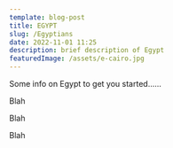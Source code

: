 ```yaml
---
template: blog-post
title: EGYPT
slug: /Egyptians
date: 2022-11-01 11:25
description: brief description of Egypt
featuredImage: /assets/e-cairo.jpg
---
```

Some info on Egypt to get you started......



Blah



Blah



Blah